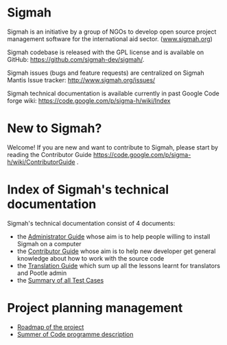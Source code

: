 Sigmah
====

Sigmah is an initiative by a group of NGOs to develop open source project management software for the international aid sector. (www.sigmah.org)


Sigmah codebase is released with the GPL license and is available on GitHub: https://github.com/sigmah-dev/sigmah/.

Sigmah issues (bugs and feature requests) are centralized on Sigmah Mantis Issue tracker: http://www.sigmah.org/issues/

Sigmah technical documentation is available currently in past Google Code forge wiki: https://code.google.com/p/sigma-h/wiki/Index


New to Sigmah?
===
Welcome!
If you are new and want to contribute to Sigmah, please start by reading the Contributor Guide https://code.google.com/p/sigma-h/wiki/ContributorGuide .


Index of Sigmah's technical documentation
===
Sigmah's technical documentation consist of 4 documents:

* the [Administrator Guide](https://code.google.com/p/sigma-h/wiki/AdministratorGuide) whose aim is to help people willing to install Sigmah on a computer
* the [Contributor Guide](https://code.google.com/p/sigma-h/wiki/ContributorGuide) whose aim is to help new developer get general knowledge about how to work with the source code
* the [Translation Guide](https://code.google.com/p/sigma-h/wiki/TranslationGuide) which sum up all the lessons learnt for translators and Pootle admin
* the [Summary of all Test Cases](https://code.google.com/p/sigma-h/wiki/TestCases)

Project planning management
===
* [Roadmap of the project](http://www.sigmah.org/issues/roadmap_page.php)
* [Summer of Code programme description](https://code.google.com/p/sigma-h/wiki/SigmahSummerOfCode)
   
   
   

